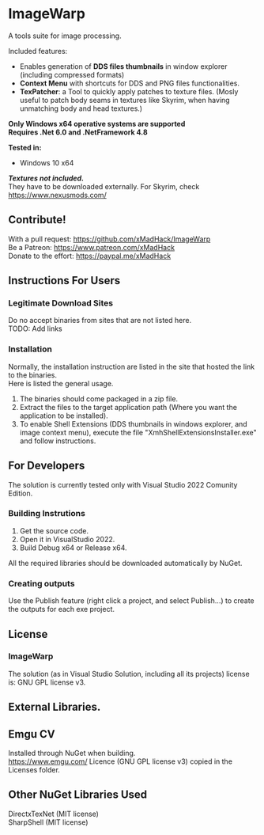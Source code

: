 # ImageWarp
A tools suite for image processing. 

Included features: 
- Enables generation of **DDS files thumbnails** in window explorer (including compressed formats)
- **Context Menu** with shortcuts for DDS and PNG files functionalities.
- **TexPatcher**: a Tool to quickly apply patches to texture files. (Mosly useful to patch body seams in textures like Skyrim, when having unmatching body and head textures.)

**Only Windows x64 operative systems are supported**  
**Requires .Net 6.0 and .NetFramework 4.8**  

**Tested in:**  
- Windows 10 x64

***Textures not included.***  
They have to be downloaded externally. For Skyrim, check https://www.nexusmods.com/

## Contribute!

With a pull request: https://github.com/xMadHack/ImageWarp  
Be a Patreon: https://www.patreon.com/xMadHack  
Donate to the effort: https://paypal.me/xMadHack  

## Instructions For Users

### Legitimate Download Sites

Do no accept binaries from sites that are not listed here.  
TODO: Add links

### Installation
Normally, the installation instruction are listed in the site that hosted the link to the binaries.  
Here is listed the general usage.  

1. The binaries should come packaged in a zip file. 
1. Extract the files to the target application path (Where you want the application to be installed).
1. To enable Shell Extensions (DDS thumbnails in windows explorer, and image context menu), execute the file
"XmhShellExtensionsInstaller.exe" and follow instructions.

## For Developers
The solution is currently tested only with Visual Studio 2022 Comunity Edition.

### Building Instrutions
1. Get the source code.
2. Open it in VisualStudio 2022.
3. Build Debug x64 or Release x64.

All the required libraries should be downloaded automatically by NuGet.

### Creating outputs

Use the Publish feature (right click a project, and select Publish...) to create the outputs for each exe project.

## License

### ImageWarp
The solution (as in Visual Studio Solution, including all its projects) license is: GNU GPL license v3. 

## External Libraries.
## Emgu CV
Installed through NuGet when building.  
https://www.emgu.com/ 
Licence (GNU GPL license v3) copied in the Licenses folder.  

## Other NuGet Libraries Used
DirectxTexNet (MIT license)  
SharpShell (MIT license)
